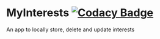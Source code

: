 # MyInterests [![Codacy Badge](https://api.codacy.com/project/badge/Grade/348d353f3fef4900b0e4e630fe97b122)](https://www.codacy.com/manual/jeetg57/MyInterests?utm_source=github.com&amp;utm_medium=referral&amp;utm_content=Jeetg57/MyInterests&amp;utm_campaign=Badge_Grade)
An app to locally store, delete and update interests
